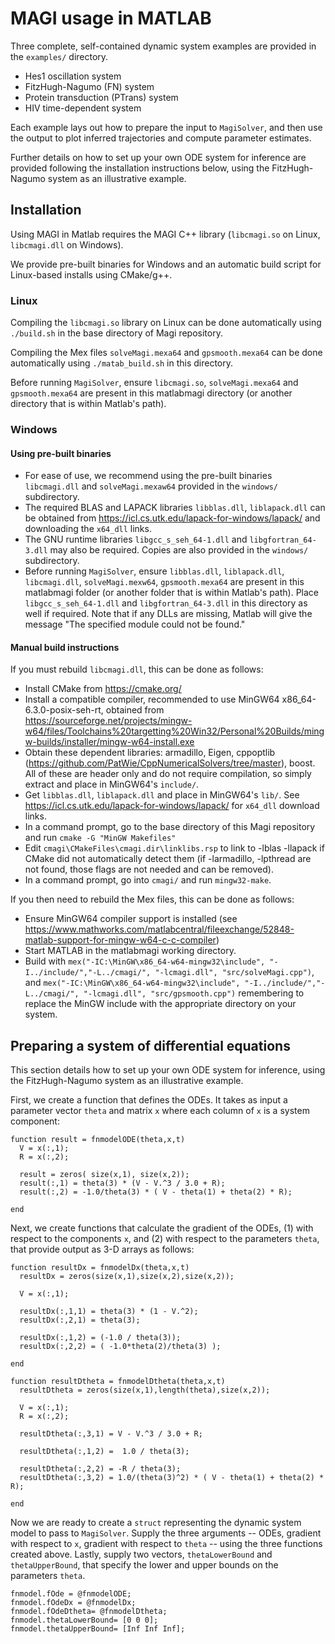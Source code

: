 # MAGI usage in MATLAB

Three complete, self-contained dynamic system examples are provided in the `examples/` directory.

  * Hes1 oscillation system
  * FitzHugh-Nagumo (FN) system
  * Protein transduction (PTrans) system
  * HIV time-dependent system

Each example lays out how to prepare the input to `MagiSolver`, and then use the output to plot inferred trajectories and compute parameter estimates.

Further details on how to set up your own ODE system for inference are provided following the installation instructions below, using the FitzHugh-Nagumo system  as an illustrative example.

## Installation

Using MAGI in Matlab requires the MAGI C++ library (`libcmagi.so` on Linux, `libcmagi.dll` on Windows).

We provide pre-built binaries for Windows and an automatic build script for Linux-based installs using CMake/g++.

### Linux

Compiling the `libcmagi.so` library on Linux can be done automatically using `./build.sh` in the base directory of Magi repository.

Compiling the Mex files `solveMagi.mexa64` and `gpsmooth.mexa64` can be done automatically using `./matab_build.sh` in this directory.

Before running `MagiSolver`, ensure `libcmagi.so`, `solveMagi.mexa64` and `gpsmooth.mexa64` are present in this matlabmagi directory (or another directory that is within Matlab's path).

### Windows

#### Using pre-built binaries
- For ease of use, we recommend using the pre-built binaries `libcmagi.dll` and `solveMagi.mexaw64` provided in the `windows/` subdirectory.
- The required BLAS and LAPACK libraries `libblas.dll`, `liblapack.dll` can be obtained from https://icl.cs.utk.edu/lapack-for-windows/lapack/ and downloading the `x64_dll` links.
- The GNU runtime libraries `libgcc_s_seh_64-1.dll` and `libgfortran_64-3.dll` may also be required. Copies are also provided in the `windows/` subdirectory.
- Before running `MagiSolver`, ensure `libblas.dll`, `liblapack.dll`, `libcmagi.dll`, `solveMagi.mexw64`, `gpsmooth.mexa64` are present in this matlabmagi folder (or another folder that is within Matlab's path). Place `libgcc_s_seh_64-1.dll` and `libgfortran_64-3.dll` in this directory as well if required. Note that if any DLLs are missing, Matlab will give the message "The specified module could not be found."

#### Manual build instructions

If you must rebuild `libcmagi.dll`, this can be done as follows:

- Install CMake from https://cmake.org/
- Install a compatible compiler, recommended to use MinGW64 x86_64-6.3.0-posix-seh-rt, obtained from https://sourceforge.net/projects/mingw-w64/files/Toolchains%20targetting%20Win32/Personal%20Builds/mingw-builds/installer/mingw-w64-install.exe
- Obtain these dependent libraries: armadillo, Eigen, cppoptlib (https://github.com/PatWie/CppNumericalSolvers/tree/master), boost. All of these are header only and do not require compilation, so simply extract and place in MinGW64's `include/`.
- Get `libblas.dll`, `liblapack.dll` and place in MinGW64's `lib/`.  See https://icl.cs.utk.edu/lapack-for-windows/lapack/ for `x64_dll` download links.
- In a command prompt, go to the base directory of this Magi repository and run  `cmake -G "MinGW Makefiles"`
- Edit `cmagi\CMakeFiles\cmagi.dir\linklibs.rsp` to link to -lblas -llapack if CMake did not automatically detect them (if -larmadillo, -lpthread are not found, those flags are not needed and can be removed).
- In a command prompt, go into `cmagi/` and run `mingw32-make`.

If you then need to rebuild the Mex files, this can be done as follows:

- Ensure MinGW64 compiler support is installed (see https://www.mathworks.com/matlabcentral/fileexchange/52848-matlab-support-for-mingw-w64-c-c-compiler)
- Start MATLAB in the matlabmagi working directory.
- Build with `mex("-IC:\MinGW\x86_64-w64-mingw32\include", "-I../include/","-L../cmagi/", "-lcmagi.dll", "src/solveMagi.cpp")`, and `mex("-IC:\MinGW\x86_64-w64-mingw32\include", "-I../include/","-L../cmagi/", "-lcmagi.dll", "src/gpsmooth.cpp")` remembering to replace the MinGW include with the appropriate directory on your system.

## Preparing a system of differential equations

This section details how to set up your own ODE system for inference, using the FitzHugh-Nagumo system  as an illustrative example.

First, we create a function that defines the ODEs.  It takes as input a parameter vector `theta` and matrix `x` where each column of `x` is a system component: 

```
function result = fnmodelODE(theta,x,t)
  V = x(:,1);
  R = x(:,2);
  
  result = zeros( size(x,1), size(x,2));
  result(:,1) = theta(3) * (V - V.^3 / 3.0 + R);
  result(:,2) = -1.0/theta(3) * ( V - theta(1) + theta(2) * R);
  
end
```

Next, we create functions that calculate the gradient of the ODEs, (1) with respect to the components `x`, and (2) with respect to the parameters `theta`, that provide output as 3-D arrays as follows:

```
function resultDx = fnmodelDx(theta,x,t) 
  resultDx = zeros(size(x,1),size(x,2),size(x,2));

  V = x(:,1);

  resultDx(:,1,1) = theta(3) * (1 - V.^2);
  resultDx(:,2,1) = theta(3);

  resultDx(:,1,2) = (-1.0 / theta(3));
  resultDx(:,2,2) = ( -1.0*theta(2)/theta(3) );

end

function resultDtheta = fnmodelDtheta(theta,x,t) 
  resultDtheta = zeros(size(x,1),length(theta),size(x,2));

  V = x(:,1);
  R = x(:,2);

  resultDtheta(:,3,1) = V - V.^3 / 3.0 + R;

  resultDtheta(:,1,2) =  1.0 / theta(3);

  resultDtheta(:,2,2) = -R / theta(3);
  resultDtheta(:,3,2) = 1.0/(theta(3)^2) * ( V - theta(1) + theta(2) * R);

end
```
Now we are ready to create a `struct` representing the dynamic system model to pass to `MagiSolver`.  Supply the three arguments -- ODEs, gradient with respect to `x`, gradient with respect to `theta` -- using the three functions created above.  Lastly, supply two vectors, `thetaLowerBound` and `thetaUpperBound`, that specify the lower and upper bounds on the parameters `theta`.

```
fnmodel.fOde = @fnmodelODE;
fnmodel.fOdeDx = @fnmodelDx;
fnmodel.fOdeDtheta= @fnmodelDtheta;
fnmodel.thetaLowerBound= [0 0 0];
fnmodel.thetaUpperBound= [Inf Inf Inf];
```








